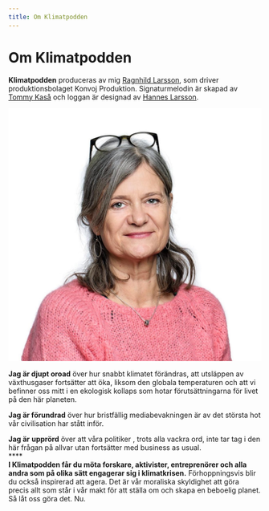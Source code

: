 ```yaml
---
title: Om Klimatpodden
---
```

# Om Klimatpodden

**Klimatpodden** produceras av mig [Ragnhild Larsson](https://twitter.com/ragnhildlarsson), som driver produktionsbolaget Konvoj Produktion.
Signaturmelodin är skapad av [Tommy Kaså](http://firstswede.com/index.html) och loggan är designad av [Hannes Larsson](https://www.linkedin.com/profile/view?id=AAkAABM_DWgBjLtQAVsUT-jv5Z474NVgsER4wr8&authType=NAME_SEARCH&authToken=IP--&locale=en_US&trk=tyah&trkInfo=clickedVertical%3Amynetwork%2CclickedEntityId%3A322899304%2CauthType%3ANAME_SEARCH%2Cidx%3A1-3-3%2CtarId%3A1441343185379%2Ctas%3AHannes%20Larsson).

![Ragnhild Larsson](/static/img/ragnhild.jpg)

**Jag är djupt oroad** över hur snabbt klimatet förändras, att utsläppen av växthusgaser fortsätter att öka, liksom den globala temperaturen och att vi befinner oss mitt i en ekologisk kollaps som hotar förutsättningarna för livet på den här planeten. 

**Jag är förundrad** över hur bristfällig mediabevakningen är av det största hot vår civilisation har stått inför.

**Jag är** **upprörd** över att våra politiker , trots alla vackra ord, inte tar tag i den här frågan på allvar utan fortsätter med business as usual.\
****\
**I Klimatpodden får du möta forskare, aktivister, entreprenörer och alla andra som på olika sätt engagerar sig i klimatkrisen.**  Förhoppningsvis blir du också inspirerad att agera. Det är vår moraliska skyldighet att göra precis allt som står i vår makt för att ställa om och skapa en beboelig planet. Så låt oss göra det. Nu.
